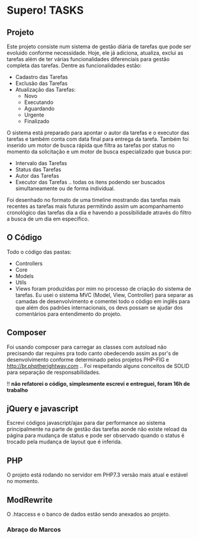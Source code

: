 # Supero! TASKS

## Projeto
Este projeto consiste num sistema de gestão diária de tarefas que pode ser evoluido conforme necessidade. Hoje, ele já adiciona, atualiza, exclui as tarefas além de ter várias funcionalidades diferenciais para gestão completa das tarefas. Dentre as funcionalidades estão:
- Cadastro das Tarefas
- Exclusão das Tarefas
- Atualização das Tarefas:
  - Novo
  - Executando
  - Aguardando
  - Urgente
  - Finalizado

O sistema está preparado para apontar o autor da tarefas e o executor das tarefas e também conta com data final para entrega da tarefa. Também foi inserido um motor de busca rápida que filtra as tarefas por status no momento da solicitação e um motor de busca especializado que busca por:
 - Intervalo das Tarefas
 - Status das Tarefas
 - Autor das Tarefas
 - Executor das Tarefas .. todas os itens podendo ser buscados simultaneamente ou de forma individual.

Foi desenhado no formato de uma timeline mostrando das tarefas mais recentes as tarefas mais futuras permitindo assim um acompanhamento cronológico das tarefas dia a dia e havendo a possibilidade através do filtro a busca de um dia em específico.

## O Código
Todo o código das pastas:
 - Controllers
 - Core
 - Models
 - Utils
 - Views foram produzidas por mim no processo de criação do sistema de tarefas. Eu usei o sistema MVC (Model, View, Controller) para separar as camadas de desenvolvimento e comentei todo o código em inglês para que além dos padrões internacionais, os devs possam se ajudar dos comentários para entendimento do projeto. 

## Composer
Foi usando composer para carregar as classes com autoload não precisando dar requires pra todo canto obedecendo assim as psr's de desenvolvimento conforme determinado pelos projetos PHP-FIG e http://br.phptherightway.com .. Foi respeitando alguns conceitos de SOLID para separação de responsabilidades.

!! **não refatorei o código, simplesmente escrevi e entreguei, foram 16h de trabalho**

## jQuery e javascript
Escrevi códigos javascript/ajax para dar performance ao sistema principalmente na parte de gestão das tarefas aonde não existe reload da página para mudança de status e pode ser observado quando o status é trocado pela mudança de layout que é inferida.

## PHP
O projeto está rodando no servidor em PHP7.3 versão mais atual e estável no momento.

## ModRewrite
O .htaccess e o banco de dados estão sendo anexados ao projeto.

### Abraço do Marcos